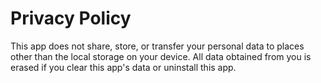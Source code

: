 # Privacy Policy
This app does not share, store, or transfer your personal data to places other than the local storage on your device. All data obtained from you is erased if you clear this app's data or uninstall this app.